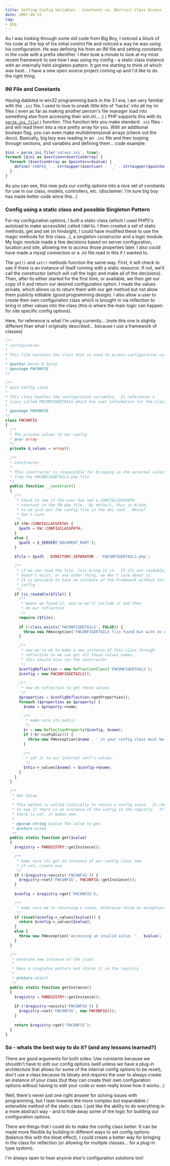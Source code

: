 ```yaml
---
title: Setting Config Variables - Constants vs. Abstract Class Access
date: 2007-06-12
tag:
- php
---
```

As I was looking through some old code from Big Boy, I noticed a block of his code at the top of his initial control file and noticed a way he was using his configuration.  He was defining his from an INI file and setting constants in the code with a prefix identifier.  I then took a minute to look at my most recent framework to see how I was using my config - a static class instance with an internally held singleton pattern.  It got me starting to think of which was best... I have a new open source project coming up and I'd like to do the right thing.

<!--more-->

### INI File and Constants

Having dabbled in win32 programming back in the 3.1 era, I am very familiar with the `.ini` file.  I used to love to sneak little bits of 'hacks' into all my ini files ( even as far as making another person's file manager load into something else from accessing their win.ini... ;) )  PHP supports this with its [`parse_ini_file()`](http://php.net/parse_ini_file) function.  This function lets you make standard `.ini` files - and will read them into a nice pretty array for you.  With an additional boolean flag, you can even make multidimensional arrays (check out the docs).  Basically, big boy was reading in an `.ini` file and then looping through sections, and variables and defining them... code example:

```php
$ini = parse_ini_file('values.ini', true);
foreach ($ini as $section=>$sectionArray) {
  foreach ($sectionArray as $pointer=>$value) {
    define('CONFIG_' . strtoupper($section) . '_' . strtoupper($pointer), $value);  
  }
}
```

As you can see, this now puts our config options into a nice set of constants for use in our class, models, controllers, etc.  (disclaimer: I'm sure big boy has made better code since this...)

### Config using a static class and possible Singleton Pattern

For my configuration options, I built a static class (which I used PHP5's autoload to make accessible) called `CONFIG`.  I then created a set of static methods, get and set (in hindsight, I could have modified these to use the magic methods for this class...), a singleton constructor and a logic module.  My logic module made a few decisions based on server configuration, location and site, allowing me to access those properties later.  I also could have made a mysql connection or a .ini file read in this if I wanted to.

The `get()` and `set()` methods function the same way.  First, it will check to see if there is an instance of itself running with a static resource.  If not, we'll call the constructor (which will call the logic and make all of the decisions).  Then, after its either started for the first time, or available, we then get our copy of it and return our desired configuration option.  I made the values private, which allows us to return them with our get method but not allow them publicly editable (good programming design).   I also allow a user to create their own configuration class which is brought in via reflection to bring in other values into the class (this is where the main logic can happen for site specific config options).

Here, for reference is what I'm using currently... (note this one is slightly different than what I originally described... because I use a framework of classes)

```php
/**
* configuration
*
* This file contains the class that is used to access configuration values.
*
* @author Aaron D Saray
* @package FWCONFIG
*/

/**
* main config class
*
* This class handles the configuration variables.  It references a
* class called FWCONFIGDETAILS which has user information for the class.
*
* @package FWCONFIG
*/
class FWCONFIG
{
  /**
  * The private values to our config
  * @var array
  */
  private $_values = array();
    
  /**
  * Constructor
  *
  * This constructor is responsible for bringing in the external values
  * from the FWCONFIGDETAILS.php file
  */
  public function __construct()
  {
    /**
     * Check to see if the user has set a CONFIGCLASSPATH
     * constant in the FW.php file.  By default, this is blank,
     * so we just put the config file in the doc root.  Messy?
     * don't care.
     */
    if (FW::CONFIGCLASSPATH) {
      $path = FW::CONFIGCLASSPATH;
    }
    else {
      $path = $_SERVER['DOCUMENT_ROOT'];
    }
        
    $file = $path . DIRECTORY_SEPARATOR . 'FWCONFIGDETAILS.php';

    /**
     * if we can read the file, lets bring it in.  If its not readable,
     * doesn't exist, or any other thing, we don't care about it.
     * It is possible to have an instance of the Framework without this
     * config.
     */
    if (is_readable($file)) {
      /**
       * means we found it, and so we'll include it and then
       * do our reflection
       */
      require ($file);
        
      if (!class_exists('FWCONFIGDETAILS', FALSE)) {
        throw new FWexception('FWCONFIGDETAILS file found but with no class.');
      }

      /**
       * now we're ok to make a new instance of this class through
       * reflection so we can get all those values names.
       * this should also run the constructor
       */
      $configReflection = new ReflectionClass('FWCONFIGDETAILS');
      $config = new FWCONFIGDETAILS();
        
      /**
       * now do reflection to get these values
       */
      $properties = $configReflection->getProperties();
      foreach ($properties as $property) {
        $name = $property->name;

        /**
         * make sure its public
         */
        $r = new ReflectionProperty($config, $name);
        if (!$r->isPublic()) {
          throw new FWexception($name . ' in your config class must be public');
        }
            
        /**
         * set it to our internal self's values.
         */
        $this->_values[$name] = $config->$name;
      }
    }
  }

  /**
   * Get Value
   *
   * This method is called statically to return a config value.  It checks
   * to see if there is an instance of the config in the registry.  If
   * there is not, it makes one.
   *
   * @param string $value The value to get.
   * @return mixed
   */
  public static function get($value)
  {
    $registry = FWREGISTRY::getInstance();

    /**
     * make sure its got an instance of our config class now
     * if not, create one
     */
    if (!$registry->exists('FWCONFIG')) {
      $registry->set('FWCONFIG', FWCONFIG::getInstance());
    }
    
    $config = $registry->get('FWCONFIG');

    /**
     * make sure we're returning a value, otherwise throw an exception.
     */
    if (isset($config->_values[$value])) {
      return $config->_values[$value];
    }
    else {
      throw new FWexception('Accessing an invalid value: ' . $value);
    }
  }

  /**
   * Generate new instance of the class
   *
   * Does a singleton pattern and stores it in the registry
   *
   * @return object
   */
  public static function getInstance()
  {
    $registry = FWREGISTRY::getInstance();
      
    if (!$registry->exists('FWCONFIG')) {
      $registry->set('FWCONFIG', new FWCONFIG());
    }
        
    return $registry->get('FWCONFIG');
  }
}
```

### So - whats the best way to do it? (and any lessons learned?)

There are good arguments for both sides: Use constants because we shouldn't have to edit our config options (well unless we have a plug-in architecture that allows for some of the internal config options to be reset), don't use a class because its bloaty and requires the user to always create an instance of your class (but they can create their own configuration options without having to edit your code or even really know how it works...)

Well, there's never just one right answer for solving issues with programming, but I lean towards the more complex but expandable / extensible method of the static class.  I just like the ability to do everything in a more abstract way - and to hide away some of the logic for building our configuration options.

There are things that I could do to make the config class better.  It can be made more flexible by building in different ways to set config options (balance this with the bloat effect), I could create a better way for bringing in the class for reflection (or allowing for multiple classes... for a plug-in type system).

I'm always open to hear anyone else's configuration solutions too!
